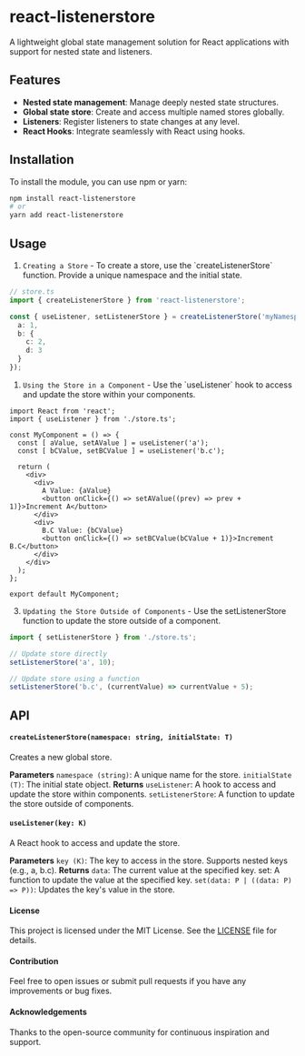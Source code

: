 # react-listenerstore

A lightweight global state management solution for React applications with support for nested state and listeners.

## Features

- **Nested state management**: Manage deeply nested state structures.
- **Global state store**: Create and access multiple named stores globally.
- **Listeners**: Register listeners to state changes at any level.
- **React Hooks**: Integrate seamlessly with React using hooks.

## Installation

To install the module, you can use npm or yarn:

```sh
npm install react-listenerstore
# or
yarn add react-listenerstore
```

## Usage
1. `Creating a Store` - To create a store, use the \`createListenerStore\` function. Provide a unique namespace and the initial state.

```typescript
// store.ts
import { createListenerStore } from 'react-listenerstore';

const { useListener, setListenerStore } = createListenerStore('myNamespace', {
  a: 1,
  b: {
    c: 2,
    d: 3
  }
});
```
1. `Using the Store in a Component` - Use the \`useListener\` hook to access and update the store within your components.

```tsx
import React from 'react';
import { useListener } from './store.ts';

const MyComponent = () => {
  const [ aValue, setAValue ] = useListener('a');
  const [ bCValue, setBCValue ] = useListener('b.c');

  return (
    <div>
      <div>
        A Value: {aValue}
        <button onClick={() => setAValue((prev) => prev + 1)}>Increment A</button>
      </div>
      <div>
        B.C Value: {bCValue}
        <button onClick={() => setBCValue(bCValue + 1)}>Increment B.C</button>
      </div>
    </div>
  );
};

export default MyComponent;
```
3. `Updating the Store Outside of Components` - Use the setListenerStore function to update the store outside of a component.

```typescript
import { setListenerStore } from './store.ts';

// Update store directly
setListenerStore('a', 10);

// Update store using a function
setListenerStore('b.c', (currentValue) => currentValue + 5);
```

## API
#### `createListenerStore(namespace: string, initialState: T)`
Creates a new global store.

**Parameters**
`namespace (string)`: A unique name for the store.
`initialState (T)`: The initial state object.
**Returns**
`useListener`: A hook to access and update the store within components.
`setListenerStore`: A function to update the store outside of components.

#### `useListener(key: K)`
A React hook to access and update the store.

**Parameters**
`key (K)`: The key to access in the store. Supports nested keys (e.g., a, b.c).
**Returns**
`data`: The current value at the specified key.
set: A function to update the value at the specified key.
`set(data: P | ((data: P) => P))`: Updates the key's value in the store.

#### License
This project is licensed under the MIT License. See the [LICENSE](./LICENSE) file for details.

#### Contribution
Feel free to open issues or submit pull requests if you have any improvements or bug fixes.

#### Acknowledgements
Thanks to the open-source community for continuous inspiration and support.

